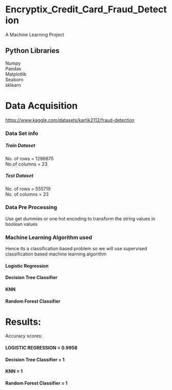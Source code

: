 # Encryptix_Credit_Card_Fraud_Detection
A Machine Learning Project
## Python Libraries  
Numpy  
Pandas  
Matplotlib  
Seaborn  
sklearn  


# Data Acquisition  

https://www.kaggle.com/datasets/kartik2112/fraud-detection  

### Data Set info  
##### Train Dataset  
No. of rows = 1296675  
No.of columns = 23

##### Test Dataset  
No. of rows = 555719  
No. of columns = 23


### Data Pre Processing
Use get dummies or one hot encoding to transform the string values in boolean values

### Machine Learning Algorithm used  
Hence its a classification based problem so we will use supervised classification based machine learning algorithm  
#### Logistic Regression  
#### Decision Tree Classifier  
#### KNN 
#### Random Forest Classifier

# Results:
Accuracy scores:  

#### LOGISTIC REGRESSION = 0.9958  
####  Decision Tree Classifier = 1
####  KNN = 1
#### Random Forest Classifier = 1





